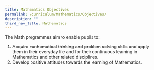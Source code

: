 ```yaml
---
title: Mathematics Objectives
permalink: /curriculum/Mathematics/Objectives/
description: ""
third_nav_title: Mathematics
---
```


The Math programmes aim to enable pupils to:

1.  Acquire mathematical thinking and problem solving skills and apply them in their everyday life and for their continuous learning in Mathematics and other related disciplines.
2.  Develop positive attitudes towards the learning of Mathematics.